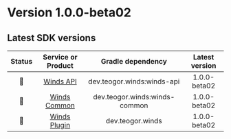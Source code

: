 [//]: # (This file was automatically generated - do not edit)

# Version 1.0.0-beta02

## Latest SDK versions

| Status |             Service or Product              |       Gradle dependency       | Latest version |
|:------:|:-------------------------------------------:|:-----------------------------:|:--------------:|
|   🧪   |       [Winds API](../../../html/api)        |  dev.teogor.winds:winds-api   |  1.0.0-beta02  |
|   🧪   |    [Winds Common](../../../html/common)     | dev.teogor.winds:winds-common |  1.0.0-beta02  |
|   🧪   | [Winds Plugin](../../../html/gradle-plugin) |       dev.teogor.winds        |  1.0.0-beta02  |
